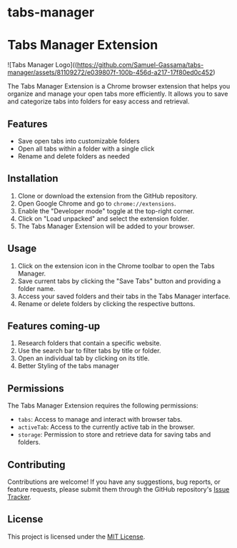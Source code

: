 # tabs-manager
# Tabs Manager Extension

![Tabs Manager Logo]((https://github.com/Samuel-Gassama/tabs-manager/assets/81109272/e039807f-100b-456d-a217-17f80ed0c452)

The Tabs Manager Extension is a Chrome browser extension that helps you organize and manage your open tabs more efficiently. It allows you to save and categorize tabs into folders for easy access and retrieval.

## Features

- Save open tabs into customizable folders
- Open all tabs within a folder with a single click
- Rename and delete folders as needed

## Installation

1. Clone or download the extension from the GitHub repository.
2. Open Google Chrome and go to `chrome://extensions`.
3. Enable the "Developer mode" toggle at the top-right corner.
4. Click on "Load unpacked" and select the extension folder.
5. The Tabs Manager Extension will be added to your browser.

## Usage

1. Click on the extension icon in the Chrome toolbar to open the Tabs Manager.
2. Save current tabs by clicking the "Save Tabs" button and providing a folder name.
3. Access your saved folders and their tabs in the Tabs Manager interface.
4. Rename or delete folders by clicking the respective buttons.

## Features coming-up

1. Research folders that contain a specific website.
2. Use the search bar to filter tabs by title or folder.
3. Open an individual tab by clicking on its title.
4. Better Styling of the tabs manager


## Permissions

The Tabs Manager Extension requires the following permissions:

- `tabs`: Access to manage and interact with browser tabs.
- `activeTab`: Access to the currently active tab in the browser.
- `storage`: Permission to store and retrieve data for saving tabs and folders.

## Contributing

Contributions are welcome! If you have any suggestions, bug reports, or feature requests, please submit them through the GitHub repository's [Issue Tracker](https://github.com/samuel-gassama/tabs-manager-extension/issues).

## License

This project is licensed under the [MIT License](LICENSE).
